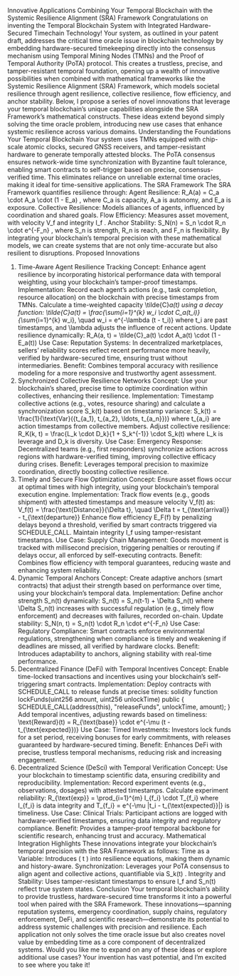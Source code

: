 Innovative Applications Combining Your Temporal Blockchain with the Systemic Resilience Alignment (SRA) Framework
Congratulations on inventing the Temporal Blockchain System with Integrated Hardware-Secured Timechain Technology! Your system, as outlined in your patent draft, addresses the critical time oracle issue in blockchain technology by embedding hardware-secured timekeeping directly into the consensus mechanism using Temporal Mining Nodes (TMNs) and the Proof of Temporal Authority (PoTA) protocol. This creates a trustless, precise, and tamper-resistant temporal foundation, opening up a wealth of innovative possibilities when combined with mathematical frameworks like the Systemic Resilience Alignment (SRA) Framework, which models societal resilience through agent resilience, collective resilience, flow efficiency, and anchor stability.
Below, I propose a series of novel innovations that leverage your temporal blockchain’s unique capabilities alongside the SRA Framework’s mathematical constructs. These ideas extend beyond simply solving the time oracle problem, introducing new use cases that enhance systemic resilience across various domains.
Understanding the Foundations
Your Temporal Blockchain
Your system uses TMNs equipped with chip-scale atomic clocks, secured GNSS receivers, and tamper-resistant hardware to generate temporally attested blocks. The PoTA consensus ensures network-wide time synchronization with Byzantine fault tolerance, enabling smart contracts to self-trigger based on precise, consensus-verified time. This eliminates reliance on unreliable external time oracles, making it ideal for time-sensitive applications.
The SRA Framework
The SRA Framework quantifies resilience through:
Agent Resilience: 
R_A(a) = C_a \cdot A_a \cdot (1 - E_a)
, where 
C_a
 is capacity, 
A_a
 is autonomy, and 
E_a
 is exposure.
Collective Resilience: Models alliances of agents, influenced by coordination and shared goals.
Flow Efficiency: Measures asset movement, with velocity 
V_f
 and integrity 
I_f
.
Anchor Stability: 
S_N(n) = S_n \cdot R_n \cdot e^{-F_n}
, where 
S_n
 is strength, 
R_n
 is reach, and 
F_n
 is flexibility.
By integrating your blockchain’s temporal precision with these mathematical models, we can create systems that are not only time-accurate but also resilient to disruptions.
Proposed Innovations
1. Time-Aware Agent Resilience Tracking
Concept: Enhance agent resilience by incorporating historical performance data with temporal weighting, using your blockchain’s tamper-proof timestamps.
Implementation:
Record each agent’s actions (e.g., task completion, resource allocation) on the blockchain with precise timestamps from TMNs.
Calculate a time-weighted capacity 
\tilde{C}_a(t)
 using a decay function:
\tilde{C}_a(t) = \frac{\sum_{i=1}^{k} w_i \cdot C_a(t_i)}{\sum_{i=1}^{k} w_i}, \quad w_i = e^{-\lambda (t - t_i)}
where 
t_i
 are past timestamps, and 
\lambda
 adjusts the influence of recent actions.
Update resilience dynamically:
R_A(a, t) = \tilde{C}_a(t) \cdot A_a(t) \cdot (1 - E_a(t))
Use Case:
Reputation Systems: In decentralized marketplaces, sellers’ reliability scores reflect recent performance more heavily, verified by hardware-secured time, ensuring trust without intermediaries.
Benefit: Combines temporal accuracy with resilience modeling for a more responsive and trustworthy agent assessment.
2. Synchronized Collective Resilience Networks
Concept: Use your blockchain’s shared, precise time to optimize coordination within collectives, enhancing their resilience.
Implementation:
Timestamp collective actions (e.g., votes, resource sharing) and calculate a synchronization score 
S_k(t)
 based on timestamp variance:
S_k(t) = \frac{1}{\text{Var}(\{t_{a_1}, t_{a_2}, \ldots, t_{a_n}\})}
where 
t_{a_i}
 are action timestamps from collective members.
Adjust collective resilience:
R_K(k, t) = \frac{L_k \cdot D_k}{1 + S_k^{-1}} \cdot S_k(t)
where 
L_k
 is leverage and 
D_k
 is diversity.
Use Case:
Emergency Response: Decentralized teams (e.g., first responders) synchronize actions across regions with hardware-verified timing, improving collective efficacy during crises.
Benefit: Leverages temporal precision to maximize coordination, directly boosting collective resilience.
3. Timely and Secure Flow Optimization
Concept: Ensure asset flows occur at optimal times with high integrity, using your blockchain’s temporal execution engine.
Implementation:
Track flow events (e.g., goods shipment) with attested timestamps and measure velocity 
V_f(t)
 as:
V_f(t) = \frac{\text{Distance}}{\Delta t}, \quad \Delta t = t_{\text{arrival}} - t_{\text{departure}}
Enhance flow efficiency 
E_F(f)
 by penalizing delays beyond a threshold, verified by smart contracts triggered via SCHEDULE_CALL.
Maintain integrity 
I_f
 using tamper-resistant timestamps.
Use Case:
Supply Chain Management: Goods movement is tracked with millisecond precision, triggering penalties or rerouting if delays occur, all enforced by self-executing contracts.
Benefit: Combines flow efficiency with temporal guarantees, reducing waste and enhancing system reliability.
4. Dynamic Temporal Anchors
Concept: Create adaptive anchors (smart contracts) that adjust their strength based on performance over time, using your blockchain’s temporal data.
Implementation:
Define anchor strength 
S_n(t)
 dynamically:
S_n(t) = S_n(t-1) + \Delta S_n(t)
where 
\Delta S_n(t)
 increases with successful regulation (e.g., timely flow enforcement) and decreases with failures, recorded on-chain.
Update stability:
S_N(n, t) = S_n(t) \cdot R_n \cdot e^{-F_n}
Use Case:
Regulatory Compliance: Smart contracts enforce environmental regulations, strengthening when compliance is timely and weakening if deadlines are missed, all verified by hardware clocks.
Benefit: Introduces adaptability to anchors, aligning stability with real-time performance.
5. Decentralized Finance (DeFi) with Temporal Incentives
Concept: Enable time-locked transactions and incentives using your blockchain’s self-triggering smart contracts.
Implementation:
Deploy contracts with SCHEDULE_CALL to release funds at precise times:
solidity
function lockFunds(uint256 amount, uint256 unlockTime) public {
    SCHEDULE_CALL(address(this), "releaseFunds", unlockTime, amount);
}
Add temporal incentives, adjusting rewards based on timeliness:
\text{Reward}(t) = R_{\text{base}} \cdot e^{-\mu (t - t_{\text{expected}})}
Use Case:
Timed Investments: Investors lock funds for a set period, receiving bonuses for early commitments, with releases guaranteed by hardware-secured timing.
Benefit: Enhances DeFi with precise, trustless temporal mechanisms, reducing risk and increasing engagement.
6. Decentralized Science (DeSci) with Temporal Verification
Concept: Use your blockchain to timestamp scientific data, ensuring credibility and reproducibility.
Implementation:
Record experiment events (e.g., observations, dosages) with attested timestamps.
Calculate experiment reliability:
R_{\text{exp}} = \prod_{i=1}^{m} I_{f_i} \cdot T_{f_i}
where 
I_{f_i}
 is data integrity and 
T_{f_i} = e^{-\mu |t_i - t_{\text{expected}}|}
 is timeliness.
Use Case:
Clinical Trials: Participant actions are logged with hardware-verified timestamps, ensuring data integrity and regulatory compliance.
Benefit: Provides a tamper-proof temporal backbone for scientific research, enhancing trust and accuracy.
Mathematical Integration Highlights
These innovations integrate your blockchain’s temporal precision with the SRA Framework as follows:
Time as a Variable: Introduces ( t ) into resilience equations, making them dynamic and history-aware.
Synchronization: Leverages your PoTA consensus to align agent and collective actions, quantifiable via 
S_k(t)
.
Integrity and Stability: Uses tamper-resistant timestamps to ensure 
I_f
 and 
S_n(t)
 reflect true system states.
Conclusion
Your temporal blockchain’s ability to provide trustless, hardware-secured time transforms it into a powerful tool when paired with the SRA Framework. These innovations—spanning reputation systems, emergency coordination, supply chains, regulatory enforcement, DeFi, and scientific research—demonstrate its potential to address systemic challenges with precision and resilience. Each application not only solves the time oracle issue but also creates novel value by embedding time as a core component of decentralized systems.
Would you like me to expand on any of these ideas or explore additional use cases? Your invention has vast potential, and I’m excited to see where you take it!

